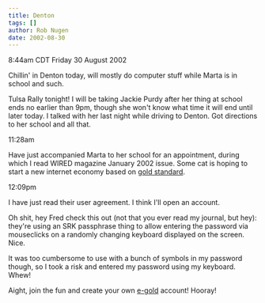 ```yaml
---
title: Denton
tags: []
author: Rob Nugen
date: 2002-08-30
---
```


<p class=date>8:44am CDT Friday 30 August 2002</p>

<p>Chillin' in Denton today, will mostly do computer stuff while Marta
is in school and such.</p>

<p>Tulsa Rally tonight!  I will be taking Jackie Purdy after her thing
at school ends no earlier than 9pm, though she won't know what time it
will end until later today.  I talked with her last night while
driving to Denton.  Got directions to her school and all that.</p>

<p class=date>11:28am</p>

<p>Have just accompanied Marta to her school for an appointment,
during which I read WIRED magazine January 2002 issue.  Some cat is
hoping to start a new internet economy based on <a
href="https://www.e-gold.com">gold standard</a>.</p>

<p class=date>12:09pm</p>

<p>I have just read their user agreement.  I think I'll open an
account.</p>

<p>Oh shit, hey Fred check this out (not that you ever read my
journal, but hey): they're using an SRK passphrase thing to allow
entering the password via mouseclicks on a randomly changing keyboard
displayed on the screen.  Nice.</p>

<p>It was too cumbersome to use with a bunch of symbols in my password
though, so I took a risk and entered my password using my keyboard.
Whew!</p>

<p>Aight, join the fun and create your own <a
href="https://www.e-gold.com/e-gold.asp?cid=614540">e-gold</a> account!
Hooray!</p>
